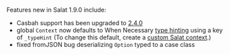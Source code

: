 Features new in Salat 1.9.0 include:

- Casbah support has been upgraded to [2.4.0](http://notes.implicit.ly/post/26087757574/casbah-2-4-0)
- global `Context` now defaults to When Necessary [type hinting][typehint] using a key of `_typeHint` (To change this default,
 create a [custom Salat context](https://github.com/novus/salat/wiki/CustomContext).)
- fixed fromJSON bug deserializing `Option` typed to a case class

[typehint]: https://github.com/novus/salat/wiki/TypeHints
